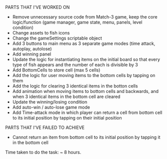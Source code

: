 PARTS THAT I'VE WORKED ON
- Remove unnecessary source code from Match-3 game, keep the core logic/function (game manager, game state, menu, panels, level condition)
- Change assets to fish icons
- Change the gameSettings scriptable object
- Add 3 buttons to main menu as 3 separate game modes (time attack, autoplay, autolose)
- Add winning panel
- Update the logic for instantiating items on the initial board so that every type of fish appears and the number of each is divisible by 3
- Add BottomCells to store cell (max 5 cells)
- Add the logic for user moving items to the bottom cells by tapping on them
- Add the logic for clearing 3 identical items in the botton cells
- Add animation when moving items to bottom cells and backwards, and when 3 identical items in the bottom cell are cleared
- Update the winning/losing condition
- Add auto-win / auto-lose game mode
- Add Time-attack mode in which player can return a cell from bottom cell to its initial position by tapping on their initial position

PARTS THAT I'VE FAILED TO ACHIEVE
- Cannot return an item from bottom cell to its initial position by tapping it in the bottom cell

Time taken to do the task: ~ 8 hours.
